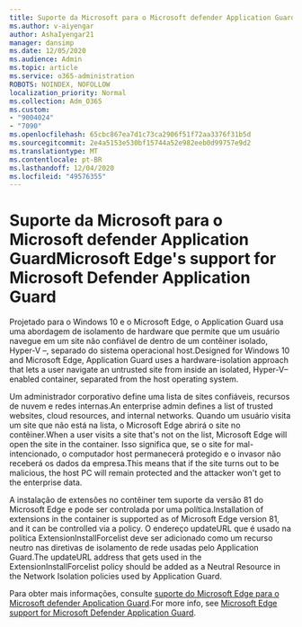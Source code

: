 ```yaml
---
title: Suporte da Microsoft para o Microsoft defender Application Guard
ms.author: v-aiyengar
author: AshaIyengar21
manager: dansimp
ms.date: 12/05/2020
ms.audience: Admin
ms.topic: article
ms.service: o365-administration
ROBOTS: NOINDEX, NOFOLLOW
localization_priority: Normal
ms.collection: Adm_O365
ms.custom:
- "9004024"
- "7090"
ms.openlocfilehash: 65cbc867ea7d1c73ca2906f51f72aa3376f31b5d
ms.sourcegitcommit: 2e4a5153e530bf15744a52e982eeb0d99757e9d2
ms.translationtype: MT
ms.contentlocale: pt-BR
ms.lasthandoff: 12/04/2020
ms.locfileid: "49576355"
---
```

# <a name="microsoft-edges-support-for-microsoft-defender-application-guard"></a><span data-ttu-id="41d61-102">Suporte da Microsoft para o Microsoft defender Application Guard</span><span class="sxs-lookup"><span data-stu-id="41d61-102">Microsoft Edge's support for Microsoft Defender Application Guard</span></span>

<span data-ttu-id="41d61-103">Projetado para o Windows 10 e o Microsoft Edge, o Application Guard usa uma abordagem de isolamento de hardware que permite que um usuário navegue em um site não confiável de dentro de um contêiner isolado, Hyper-V –, separado do sistema operacional host.</span><span class="sxs-lookup"><span data-stu-id="41d61-103">Designed for Windows 10 and Microsoft Edge, Application Guard uses a hardware-isolation approach that lets a user navigate an untrusted site from inside an isolated, Hyper-V–enabled container, separated from the host operating system.</span></span>

<span data-ttu-id="41d61-104">Um administrador corporativo define uma lista de sites confiáveis, recursos de nuvem e redes internas.</span><span class="sxs-lookup"><span data-stu-id="41d61-104">An enterprise admin defines a list of trusted websites, cloud resources, and internal networks.</span></span> <span data-ttu-id="41d61-105">Quando um usuário visita um site que não está na lista, o Microsoft Edge abrirá o site no contêiner.</span><span class="sxs-lookup"><span data-stu-id="41d61-105">When a user visits a site that's not on the list, Microsoft Edge will open the site in the container.</span></span> <span data-ttu-id="41d61-106">Isso significa que, se o site for mal-intencionado, o computador host permanecerá protegido e o invasor não receberá os dados da empresa.</span><span class="sxs-lookup"><span data-stu-id="41d61-106">This means that if the site turns out to be malicious, the host PC will remain protected and the attacker won't get to the enterprise data.</span></span>

<span data-ttu-id="41d61-107">A instalação de extensões no contêiner tem suporte da versão 81 do Microsoft Edge e pode ser controlada por uma política.</span><span class="sxs-lookup"><span data-stu-id="41d61-107">Installation of extensions in the container is supported as of Microsoft Edge version 81, and it can be controlled via a policy.</span></span> <span data-ttu-id="41d61-108">O endereço updateURL que é usado na política ExtensionInstallForcelist deve ser adicionado como um recurso neutro nas diretivas de isolamento de rede usadas pelo Application Guard.</span><span class="sxs-lookup"><span data-stu-id="41d61-108">The updateURL address that gets used in the ExtensionInstallForcelist policy should be added as a Neutral Resource in the Network Isolation policies used by Application Guard.</span></span>

<span data-ttu-id="41d61-109">Para obter mais informações, consulte [suporte do Microsoft Edge para o Microsoft defender Application Guard](https://go.microsoft.com/fwlink/?linkid=2134229).</span><span class="sxs-lookup"><span data-stu-id="41d61-109">For more info, see [Microsoft Edge support for Microsoft Defender Application Guard](https://go.microsoft.com/fwlink/?linkid=2134229).</span></span>
